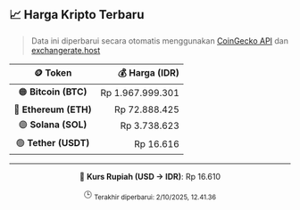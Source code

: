 

<!-- HARGA_KRIPTO -->
## 📈 Harga Kripto Terbaru

> Data ini diperbarui secara otomatis menggunakan [CoinGecko API](https://www.coingecko.com/) dan [exchangerate.host](https://exchangerate.host/)

<div align="center">

| 🪙 Token | 💰 Harga (IDR) |
|:------:|---------------:|
| 🟠 **Bitcoin (BTC)**   | Rp 1.967.999.301 |
| 🔵 **Ethereum (ETH)**  | Rp 72.888.425 |
| 🟣 **Solana (SOL)**    | Rp 3.738.623 |
| 🟢 **Tether (USDT)**   | Rp 16.616 |

---

💱 **Kurs Rupiah (USD → IDR)**: Rp 16.610

🕒 <sub>Terakhir diperbarui: 2/10/2025, 12.41.36</sub>

</div>
<!-- /HARGA_KRIPTO -->